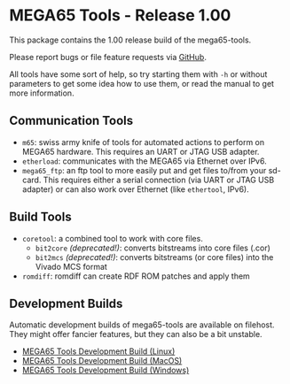 
# MEGA65 Tools - Release 1.00

This package contains the 1.00 release build of the mega65-tools.

Please report bugs or file feature requests via
[GitHub](https://github.com/MEGA65/mega65-tools/issues).

All tools have some sort of help, so try starting them with `-h` or without
parameters to get some idea how to use them, or read the manual to get more
information.

## Communication Tools

- `m65`: swiss army knife of tools for automated actions to perform on MEGA65
  hardware. This requires an UART or JTAG USB adapter.
- `etherload`: communicates with the MEGA65 via Ethernet over IPv6.
- `mega65_ftp`: an ftp tool to more easily put and get files to/from your sd-card.
  This requires either a serial connection (via UART or JTAG USB adapter) or can also
  work over Ethernet (like `ethertool`, IPv6).

## Build Tools

- `coretool`: a combined tool to work with core files.
  - `bit2core` *(deprecated!)*: converts bitstreams into core files (.cor)
  - `bit2mcs` *(deprecated!)*: converts bitstreams (or core files) into the Vivado MCS format
- `romdiff`: romdiff can create RDF ROM patches and apply them

## Development Builds

Automatic development builds of mega65-tools are available on filehost. They
might offer fancier features, but they can also be a bit unstable.

- [MEGA65 Tools Development Build (Linux)](https://files.mega65.org?id=2b7bd912-1181-447c-a489-223f16b764c1)
- [MEGA65 Tools Development Build (MacOS)](https://files.mega65.org?id=7d96641c-b306-49cf-80ff-ea1e5d00c9d1)
- [MEGA65 Tools Development Build (Windows)](https://files.mega65.org?id=658322fd-e586-4b4f-a991-89470b269b4a)
